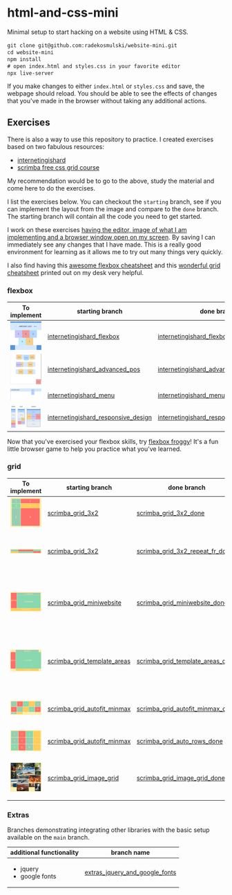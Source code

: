 # html-and-css-mini

Minimal setup to start hacking on a website using HTML & CSS.

```
git clone git@github.com:radekosmulski/website-mini.git
cd website-mini
npm install
# open index.html and styles.css in your favorite editor
npx live-server
```

If you make changes to either `index.html` or `styles.css` and save, the webpage should reload. You should be able to see the effects of changes that you've made in the browser without taking any additional actions.

## Exercises

There is also a way to use this repository to practice. I created exercises based on two fabulous resources: 

* [internetingishard](https://www.internetingishard.com/)
* [scrimba free css grid course](https://scrimba.com/learn/R8PTE)

My recommendation would be to go to the above, study the material and come here to do the exercises.

I list the exercises below. You can checkout the `starting` branch, see if you can implement the layout from the image and compare to the `done` branch. The starting branch will contain all the code you need to get started.

I work on these exercises [having the editor, image of what I am implementing and a browser window open on my screen](https://github.com/radekosmulski/html-and-css-mini/blob/images/images/me_doing_exercises.png?raw=true). By saving I can immediately see any changes that I have made. This is a really good environment for learning as it allows me to try out many things very quickly.

I also find having this [awesome flexbox cheatsheet](https://www.alsacreations.com/xmedia/guidelines/flexbox-cheatsheet.pdf) and this [wonderful grid cheatsheet](https://github.com/alsacreations/guidelines/blob/master/grid-cheatsheet.pdf) printed out on my desk very helpful.

### flexbox

| To implement  | starting branch | done branch | learning objective |
| ------------- | ------------- | ------------- | ------------- |
| <img src="https://github.com/radekosmulski/html-and-css-mini/blob/images/images/internetigishard_flexbox.png?raw=true" width="200" /> | [internetingishard_flexbox](https://github.com/radekosmulski/html-and-css-mini/tree/internetingishard_flexbox)  | [internetingishard_flexbox_done](https://github.com/radekosmulski/html-and-css-mini/tree/internetingishard_flexbox_done) | flexbox |
| <img src="https://github.com/radekosmulski/html-and-css-mini/blob/images/images/internetingishard_advanced_pos.png?raw=true" width="200" /> | [internetingishard_advanced_pos](https://github.com/radekosmulski/html-and-css-mini/tree/internetingishard_advanced_pos) | [internetingishard_advanced_pos_done](https://github.com/radekosmulski/html-and-css-mini/tree/internetingishard_advanced_pos_done) | advanced positioning |
| <img src="https://github.com/radekosmulski/html-and-css-mini/blob/images/images/internetingishard_menu.png?raw=true" width="200" /> | [internetingishard_menu](https://github.com/radekosmulski/html-and-css-mini/tree/internetingishard_menu) | [internetingishard_menu_done](https://github.com/radekosmulski/html-and-css-mini/tree/internetingishard_menu_done) | advanced positioning |
| <img src="https://github.com/radekosmulski/html-and-css-mini/blob/images/images/internetingishard_responsive_design.png?raw=true" width="200" /> | [internetingishard_responsive_design](https://github.com/radekosmulski/html-and-css-mini/tree/internetingishard_responsive_design) | [internetingishard_responsive_design_done](https://github.com/radekosmulski/html-and-css-mini/tree/internetingishard_responsive_design_done) | responsive design |

Now that you've exercised your flexbox skills, try [flexbox froggy](https://flexboxfroggy.com/)! It's a fun little browser game to help you practice what you've learned.

### grid

| To implement  | starting branch | done branch | learning objective |
| ------------- | ------------- | ------------- | ------------- |
| <img src="https://github.com/radekosmulski/html-and-css-mini/blob/images/images/scrimba_grid_3x2.png?raw=true" width="200" /> | [scrimba_grid_3x2](https://github.com/radekosmulski/html-and-css-mini/tree/scrimba_grid_3x2)  | [scrimba_grid_3x2_done](https://github.com/radekosmulski/html-and-css-mini/tree/scrimba_grid_3x2_done) | basic grid |
| <img src="https://github.com/radekosmulski/html-and-css-mini/blob/images/images/scrimba_grid_3x2_repeat_fr.png?raw=true" width="200" /> | [scrimba_grid_3x2](https://github.com/radekosmulski/html-and-css-mini/tree/scrimba_grid_3x2)  | [scrimba_grid_3x2_repeat_fr_done](https://github.com/radekosmulski/html-and-css-mini/tree/scrimba_grid_3x2_repeat_fr_done) | <ul><li>repeat(..., ...)</li><li>grid-template</li><li>fr /auto</li><ul> |
| <img src="https://github.com/radekosmulski/html-and-css-mini/blob/images/images/scrimba_grid_miniwebsite.png?raw=true" width="200" /> | [scrimba_grid_miniwebsite](https://github.com/radekosmulski/html-and-css-mini/tree/scrimba_grid_miniwebsite)  | [scrimba_grid_miniwebsite_done](https://github.com/radekosmulski/html-and-css-mini/tree/scrimba_grid_miniwebsite_done) | <ul><li>grid-column/row-start/end</li><li>gird-row/column</li><li>span, -1</li><ul> |
| <img src="https://github.com/radekosmulski/html-and-css-mini/blob/images/images/scrimba_grid_template_areas.png?raw=true" width="200" /> | [scrimba_grid_template_areas](https://github.com/radekosmulski/html-and-css-mini/tree/scrimba_grid_template_areas)  | [scrimba_grid_template_areas_done](https://github.com/radekosmulski/html-and-css-mini/tree/scrimba_grid_template_areas_done) | <ul><li>height: 100%</li><li>grid-template-areas</li><li>grid-area</li><ul> |
| <img src="https://github.com/radekosmulski/html-and-css-mini/blob/images/images/scrimba_grid_autofit_minmax.png?raw=true" width="200" /> | [scrimba_grid_autofit_minmax](https://github.com/radekosmulski/html-and-css-mini/tree/scrimba_grid_autofit_minmax)  | [scrimba_grid_autofit_minmax_done](https://github.com/radekosmulski/html-and-css-mini/tree/scrimba_grid_autofit_minmax_done) | <ul><li>auto-fit / auto-fill</li><li>minmax</li><ul> |
| <img src="https://github.com/radekosmulski/html-and-css-mini/blob/images/images/scrimba_grid_auto_rows.png?raw=true" width="200" /> | [scrimba_grid_autofit_minmax](https://github.com/radekosmulski/html-and-css-mini/tree/scrimba_grid_autofit_minmax)  | [scrimba_grid_auto_rows_done](https://github.com/radekosmulski/html-and-css-mini/tree/scrimba_grid_auto_rows_done) | <ul><li>grid-auto-rows</li><ul> |
  | <img src="https://github.com/radekosmulski/html-and-css-mini/blob/images/images/scrimba_grid_image_grid.png?raw=true" width="200" /> | [scrimba_grid_image_grid](https://github.com/radekosmulski/html-and-css-mini/tree/scrimba_grid_image_grid)  | [scrimba_grid_image_grid_done](https://github.com/radekosmulski/html-and-css-mini/tree/scrimba_grid_image_grid_done) | <ul><li>grid-column</li><li>grid-row</li><li>grid-auto-flow</li><ul> |
  
  ### Extras
  
  Branches demonstrating integrating other libraries with the basic setup available on the `main` branch.
  
| additional functionality  | branch name |
| ------------- | ------------- |
| <ul><li>jquery</li><li>google fonts</li></ul> | [extras_jquery_and_google_fonts](https://github.com/radekosmulski/html-and-css-mini/tree/extras_jquery_and_google_fonts) |
